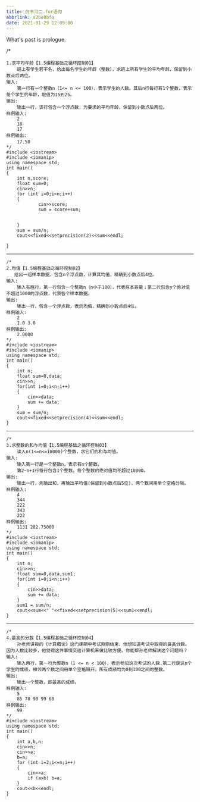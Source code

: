 ```yaml
---
title: 白书习二.for语句
abbrlink: a2be8bfa
date: 2021-01-29 12:09:00
---
```

What's past is prologue.

<!--more-->  /*
    1.求平均年龄【1.5编程基础之循环控制01】
        班上有学生若干名，给出每名学生的年龄（整数），求班上所有学生的平均年龄，保留到小数点后两位。
    输入:
        第一行有一个整数n（1<= n <= 100），表示学生的人数。其后n行每行有1个整数，表示每个学生的年龄，取值为15到25。
    输出:
        输出一行，该行包含一个浮点数，为要求的平均年龄，保留到小数点后两位。
    样例输入:
        2
        18
        17
    样例输出:
        17.50　
    */
    #include <iostream>
    #include <iomanip>
    using namespace std;
    int main()
    {
    	int n,score;
    	float sum=0;
    	cin>>n;
    	for (int i=0;i<n;i++) 
    	{
    			cin>>score;
    			sum = score+sum;
    			

    	} 
    	sum = sum/n;
    	cout<<fixed<<setprecision(2)<<sum<<endl;
    	
    }


----------

    /*
    2.均值【1.5编程基础之循环控制02】
       给出一组样本数据，包含n个浮点数，计算其均值，精确到小数点后4位。 
    输入:
        输入有两行，第一行包含一个整数n（n小于100），代表样本容量；第二行包含n个绝对值不超过1000的浮点数，代表各个样本数据。
    输出:
        输出一行，包含一个浮点数，表示均值，精确到小数点后4位。
    样例输入:
        2
        1.0 3.0
    样例输出:
        2.0000
    */
    #include <iostream>
    #include <iomanip>
    using namespace std;
    int main()
    {
    	int n;
    	float sum=0,data;
    	cin>>n;
    	for(int i=0;i<n;i++)
    	{
    		cin>>data;
    		sum += data;
    	}
    	sum = sum/n;
    	cout<<fixed<<setprecision(4)<<sum<<endl; 
    }


----------

    /*
    3.求整数的和与均值【1.5编程基础之循环控制03】
        读入n(1<=n<=10000)个整数，求它们的和与均值。
    输入:
        输入第一行是一个整数n，表示有n个整数。
        第2~n+1行每行包含1个整数。每个整数的绝对值均不超过10000。
    输出:
        输出一行，先输出和，再输出平均值(保留到小数点后5位)，两个数间用单个空格分隔。
    样例输入:
        4
        344
        222
        343
        222
    样例输出:
        1131 282.75000
    */
    #include <iostream>
    #include <iomanip>
    using namespace std;
    int main()
    {
    	int n;
    	cin>>n;
    	float sum=0,data,sum1;
    	for(int i=0;i<n;i++)
    	{
    		cin>>data;
    		sum += data;
    	}
    	sum1 = sum/n;
    	cout<<sum<<" "<<fixed<<setprecision(5)<<sum1<<endl;
    }


----------

    /*
    4.最高的分数【1.5编程基础之循环控制04】
        孙老师讲授的《计算概论》这门课期中考试刚刚结束，他想知道考试中取得的最高分数。因为人数比较多，他觉得这件事情交给计算机来做比较方便。你能帮孙老师解决这个问题吗？
    输入:
        输入两行，第一行为整数n（1 <= n < 100），表示参加这次考试的人数.第二行是这n个学生的成绩，相邻两个数之间用单个空格隔开。所有成绩均为0到100之间的整数。
    输出:
        输出一个整数，即最高的成绩。
    样例输入:
        5
        85 78 90 99 60
    样例输出:
        99
    */ 
    #include <iostream>
    using namespace std;
    int main()
    {
    	int a,b,n;
    	cin>>n;
    	cin>>a;
    	b=a;
    	for (int i=2;i<=n;i++)
    	{
    		cin>>a;
    		if (a>b) b=a;
    	}
    	cout<<b<<endl;
    }

